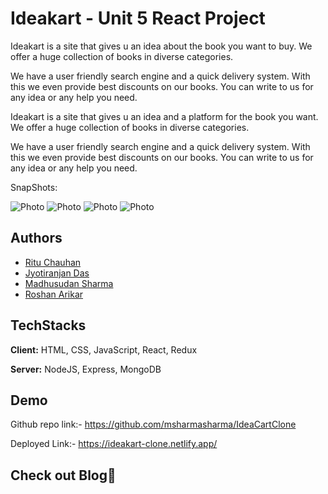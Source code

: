 # Ideakart - Unit 5 React Project

Ideakart is a site that gives u an idea about the book you want to buy. We offer a huge collection of books in diverse categories.

We have a user friendly search engine and a quick delivery system. With this we even provide best discounts on our books. You can write to us for any idea or any help you need.

Ideakart is a site that gives u an idea and a platform for the book you want. We offer a huge collection of books in diverse categories.

We have a user friendly search engine and a quick delivery system. With this we even provide best discounts on our books. You can write to us for any idea or any help you need.


SnapShots:

![Photo](https://github.com/roshanarikar/IdeaCartClone/blob/main/cloneIdeaCart/my-app/src/components/Readme%20data/snap1.png?raw=true)
![Photo](https://github.com/roshanarikar/IdeaCartClone/blob/main/cloneIdeaCart/my-app/src/components/Readme%20data/snap2.png?raw=true)
![Photo](https://github.com/roshanarikar/IdeaCartClone/blob/main/cloneIdeaCart/my-app/src/components/Readme%20data/snap3.png?raw=true)
![Photo](https://github.com/roshanarikar/IdeaCartClone/blob/main/cloneIdeaCart/my-app/src/components/Readme%20data/snap4.png?raw=true)



## Authors

- [Ritu Chauhan](https://github.com/architachauhan152)
- [Jyotiranjan Das](https://github.com/jyotiranjan98)
- [Madhusudan Sharma](https://github.com/msharmasharma)
- [Roshan Arikar ](https://github.com/roshanarikar)


## TechStacks

**Client:** HTML, CSS, JavaScript, React, Redux

**Server:** NodeJS, Express, MongoDB


## Demo

Github repo link:-  https://github.com/msharmasharma/IdeaCartClone

Deployed Link:-  https://ideakart-clone.netlify.app/

## Check out Blog🎥

